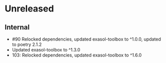 # Unreleased

## Internal

* #90 Relocked dependencies, updated exasol-toolbox to ^1.0.0, updated to poetry 2.1.2
* Updated exasol-toolbox to ^1.3.0
* 103: Relocked dependencies, updated exasol-toolbox to ^1.6.0